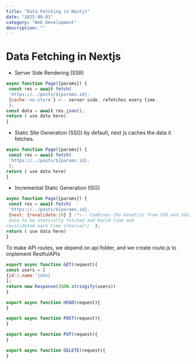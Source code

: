 ```yaml
---
title: "Data Fetching in Nextjs"
date: "2025-09-01"
category: "Web Development"
description: ""
---
```


# Data Fetching in Nextjs

- Server Side Rendering (SSR)
```js
async function Page({params}) {
 const res = await fetch(
 'https://../posts/${params.id},
 {cache:'no-store'} <-- server side, refetches every time.
 );
const data = await res.json();
return ( use data here)
}
```
- Static Site Generation (SSG)
by default, next js caches the data it fetches.
```js
async function Page({params}) {
 const res = await fetch(
 'https://../posts/${params.id},
 );
return ( use data here)
}
```
- Incremental Static Generation (ISG)
```js
async function Page({params}) {
 const res = await fetch(
 'https://../posts/${params.id},
 {next: {revalidate:10} } /*<-- Combines the benefits from SSR and SSG, you can specify certain
 data to be statically fetched and build time and
revalidated each time interval*/  );
return ( use data here)
}
``` 

To make API routes, we depend on api folder, and we create route.js to implement RestfulAPIs
```js
export async function GET(request){
const users = [
{id:1,name:'john}
];
return new Response(JSON.stringify(users))
}
```
```js
export async function HEAD(request){
}
```
```js
export async function POST(request){
}
```
```js
export async function PUT(request){
}
```
```js
export async function DELETE(request){
}
```

